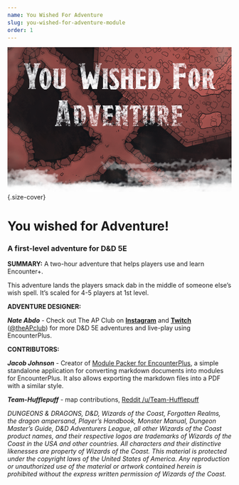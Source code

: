 ```yaml
---
name: You Wished For Adventure
slug: you-wished-for-adventure-module
order: 1
---
```


![cover](hero.png){.size-cover}

# You wished for Adventure!
### A first-level adventure for D&D 5E 

**SUMMARY:**
A two-hour adventure that helps players use and learn Encounter+.

This adventure lands the players smack dab in the middle of someone else’s wish spell. It’s scaled for 4-5 players at 1st level. 

**ADVENTURE DESIGNER:**

***Nate Abdo*** - Check out The AP Club on **[Instagram](https://www.instagram.com/theapclub)** and **[Twitch](https://www.twitch.tv/theapclub)** ([@theAPclub](https://linkin.bio/theapclub)) for more D&D 5E adventures and live-play using EncounterPlus.

**CONTRIBUTORS:**

***Jacob Johnson*** - Creator of [Module Packer for EncounterPlus](https://github.com/encounterplus/module-packer), a simple standalone application for converting markdown documents into modules for EncounterPlus. It also allows exporting the markdown files into a PDF with a similar style.

***Team-Hufflepuff*** - map contributions, [Reddit /u/Team-Hufflepuff](https://www.reddit.com/user/Team-Hufflepuff)


*DUNGEONS & DRAGONS, D&D, Wizards of the Coast, Forgotten Realms, the dragon ampersand, Player’s Handbook, Monster Manual, Dungeon Master’s Guide, D&D Adventurers League, all other Wizards of the Coast product names, and their respective logos are trademarks of Wizards of the Coast in the USA and other countries. All characters and their distinctive likenesses are property of Wizards of the Coast. This material is protected under the copyright laws of the United States of America. Any reproduction or unauthorized use of the material or artwork contained herein is prohibited without the express written permission of Wizards of the Coast.*